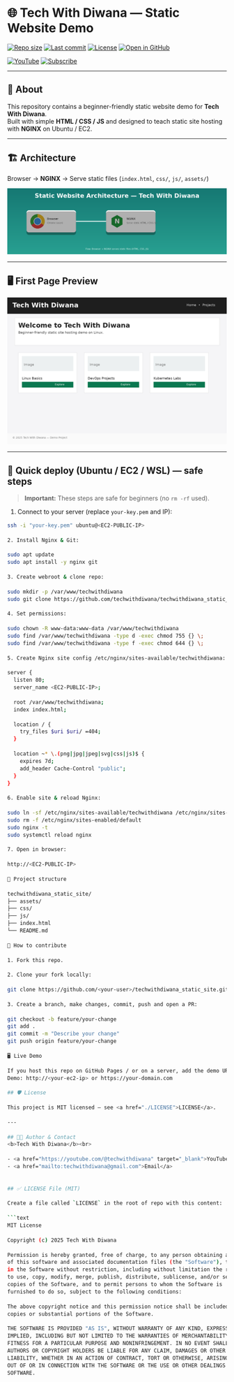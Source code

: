 # 🌐 Tech With Diwana — Static Website Demo

[![Repo size](https://img.shields.io/github/repo-size/techwithdiwana/techwithdiwana_static_site)](https://github.com/techwithdiwana/techwithdiwana_static_site)
[![Last commit](https://img.shields.io/github/last-commit/techwithdiwana/techwithdiwana_static_site)](https://github.com/techwithdiwana/techwithdiwana_static_site/commits/main)
[![License](https://img.shields.io/github/license/techwithdiwana/techwithdiwana_static_site)](./LICENSE)
[![Open in GitHub](https://img.shields.io/badge/GitHub-Repo-black?logo=github)](https://github.com/techwithdiwana/techwithdiwana_static_site)

[![YouTube](https://img.shields.io/badge/YouTube-TechWithDiwana-red?logo=youtube)](https://youtube.com/@techwithdiwana)
[![Subscribe](https://img.shields.io/badge/Subscribe-YouTube-red?logo=youtube&labelColor=ff0000)](https://youtube.com/@techwithdiwana)

---

## 🔭 About
This repository contains a beginner-friendly static website demo for **Tech With Diwana**.  
Built with simple **HTML / CSS / JS** and designed to teach static site hosting with **NGINX** on Ubuntu / EC2.

---

## 🏗 Architecture
Browser → **NGINX** → Serve static files (`index.html`, `css/`, `js/`, `assets/`)

![Architecture](assets/static_architecture_highres.png)

---

## 🖥 First Page Preview

![Homepage](assets/hero.png)

---

## 🚀 Quick deploy (Ubuntu / EC2 / WSL) — safe steps

> **Important:** These steps are safe for beginners (no `rm -rf` used).

1. Connect to your server (replace `your-key.pem` and IP):
```bash
ssh -i "your-key.pem" ubuntu@<EC2-PUBLIC-IP>

2. Install Nginx & Git:

sudo apt update
sudo apt install -y nginx git

3. Create webroot & clone repo:

sudo mkdir -p /var/www/techwithdiwana
sudo git clone https://github.com/techwithdiwana/techwithdiwana_static_site.git /var/www/techwithdiwana

4. Set permissions:

sudo chown -R www-data:www-data /var/www/techwithdiwana
sudo find /var/www/techwithdiwana -type d -exec chmod 755 {} \;
sudo find /var/www/techwithdiwana -type f -exec chmod 644 {} \;

5. Create Nginx site config /etc/nginx/sites-available/techwithdiwana:

server {
  listen 80;
  server_name <EC2-PUBLIC-IP>;

  root /var/www/techwithdiwana;
  index index.html;

  location / {
    try_files $uri $uri/ =404;
  }

  location ~* \.(png|jpg|jpeg|svg|css|js)$ {
    expires 7d;
    add_header Cache-Control "public";
  }
}

6. Enable site & reload Nginx:

sudo ln -sf /etc/nginx/sites-available/techwithdiwana /etc/nginx/sites-enabled/techwithdiwana
sudo rm -f /etc/nginx/sites-enabled/default
sudo nginx -t
sudo systemctl reload nginx

7. Open in browser:

http://<EC2-PUBLIC-IP>

📂 Project structure

techwithdiwana_static_site/
├── assets/
├── css/
├── js/
├── index.html
└── README.md

💬 How to contribute

1. Fork this repo.

2. Clone your fork locally:

git clone https://github.com/<your-user>/techwithdiwana_static_site.git

3. Create a branch, make changes, commit, push and open a PR:

git checkout -b feature/your-change
git add .
git commit -m "Describe your change"
git push origin feature/your-change

🖥 Live Demo

If you host this repo on GitHub Pages / or on a server, add the demo URL here:
Demo: http://<your-ec2-ip> or https://your-domain.com

## 🛡 License

This project is MIT licensed — see <a href="./LICENSE">LICENSE</a>.

---

## 👨‍🏫 Author & Contact
<b>Tech With Diwana</b><br>

- <a href="https://youtube.com/@techwithdiwana" target="_blank">YouTube</a>  
- <a href="mailto:techwithdiwana@gmail.com">Email</a>


## ✅ LICENSE File (MIT)

Create a file called `LICENSE` in the root of repo with this content:

```text
MIT License

Copyright (c) 2025 Tech With Diwana

Permission is hereby granted, free of charge, to any person obtaining a copy
of this software and associated documentation files (the "Software"), to deal
in the Software without restriction, including without limitation the rights
to use, copy, modify, merge, publish, distribute, sublicense, and/or sell
copies of the Software, and to permit persons to whom the Software is
furnished to do so, subject to the following conditions:

The above copyright notice and this permission notice shall be included in all
copies or substantial portions of the Software.

THE SOFTWARE IS PROVIDED "AS IS", WITHOUT WARRANTY OF ANY KIND, EXPRESS OR
IMPLIED, INCLUDING BUT NOT LIMITED TO THE WARRANTIES OF MERCHANTABILITY,
FITNESS FOR A PARTICULAR PURPOSE AND NONINFRINGEMENT. IN NO EVENT SHALL THE
AUTHORS OR COPYRIGHT HOLDERS BE LIABLE FOR ANY CLAIM, DAMAGES OR OTHER
LIABILITY, WHETHER IN AN ACTION OF CONTRACT, TORT OR OTHERWISE, ARISING FROM,
OUT OF OR IN CONNECTION WITH THE SOFTWARE OR THE USE OR OTHER DEALINGS IN THE
SOFTWARE.

